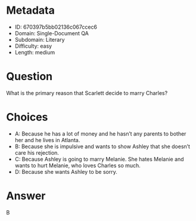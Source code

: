 # Metadata

- ID: 670397b5bb02136c067ccec6
- Domain: Single-Document QA
- Subdomain: Literary
- Difficulty: easy
- Length: medium

# Question

What is the primary reason that Scarlett decide to marry Charles?

# Choices

- A: Because he has a lot of money and he hasn’t any parents to bother her and he lives in Atlanta.
- B: Because she is impulsive and wants to show Ashley that she doesn’t care his rejection.
- C: Because Ashley is going to marry Melanie. She hates Melanie and wants to hurt Melanie, who loves Charles so much.
- D: Because she wants Ashley to be sorry.

# Answer

B
